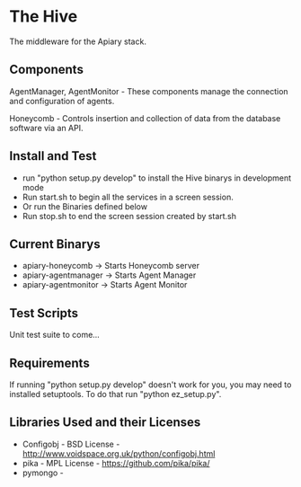 The Hive
========

The middleware for the Apiary stack.

Components
----------

AgentManager, AgentMonitor - These components manage the connection and configuration of agents. 

Honeycomb - Controls insertion and collection of data from the database software via an API.

Install and Test
----------------

* run "python setup.py develop" to install the Hive binarys in development mode 
* Run start.sh to begin all the services in a screen session.
* Or run the Binaries defined below
* Run stop.sh to end the screen session created by start.sh

Current Binarys
---------------

* apiary-honeycomb -> Starts Honeycomb server
* apiary-agentmanager -> Starts Agent Manager
* apiary-agentmonitor -> Starts Agent Monitor

Test Scripts
------------

Unit test suite to come...

Requirements
------------

If running "python setup.py develop" doesn't work for you, you may need to installed setuptools. To do that run "python ez\_setup.py". 

Libraries Used and their Licenses 
--------------

* Configobj - BSD License - http://www.voidspace.org.uk/python/configobj.html
* pika - MPL License - https://github.com/pika/pika/
* pymongo - 
